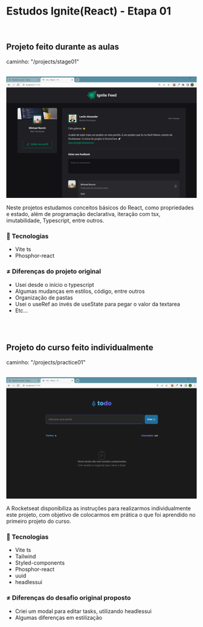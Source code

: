 <h1>Estudos Ignite(React) - Etapa 01</h1>
<!-- <h3>Tópicos</h3> -->

<!-- <ul>

<li><a href="#course">Projeto feito durante as aulas</a></li> 
<li><a href="">Projeto do curso feito individualmente</a></li> 

</ul> -->

<br>

<h2 id="course">Projeto feito durante as aulas</h2>
<p>caminho: "/projects/stage01"</p>

<br>
<img src="./readme/stage.gif" alt="course-project-gif" />


<p>
    Neste projetos estudamos conceitos básicos do React, como propriedades e estado, além de programação declarativa,
    iteração com tsx, imutabilidade, Typescript, entre outros.
</p>


<h3>🚀 Tecnologias</h3>
<ul>
    <li>Vite ts</li>
    <li>Phosphor-react</li>
</ul>

<h3>≠ Diferenças do projeto original</h3>
<ul>
    <li>Usei desde o início o typescript</li>
    <li>Algumas mudanças em estilos, código, entre outros</li>
    <li>Organização de pastas</li>
    <li>Usei o useRef ao invés de useState para pegar o valor da textarea</li>
    <li>Etc...</li>
</ul>




<br>
<br>

<h2 id="individual-course">Projeto do curso feito individualmente</h2>
<p>caminho: "/projects/practice01"</p>

<br>
<img src="./readme/practice.gif" alt="individual-course-project-gif" />


<p>
    A Rocketseat disponibiliza as instruções para realizarmos individualmente este projeto, com objetivo de colocarmos em prática o que foi aprendido no primeiro projeto do curso.
</p>



<h3>🚀 Tecnologias</h3>
<ul>
    <li>Vite ts</li>
    <li>Tailwind</li>
    <li>Styled-components</li>
    <li>Phosphor-react</li>
    <li>uuid</li>
    <li>headlessui</li>
</ul>

<h3>≠ Diferenças do desafio original proposto</h3>
<ul>
    <li>Criei um modal para editar tasks, utilizando headlessui</li>
    <li>Algumas diferenças em estilização</li>
</ul>


